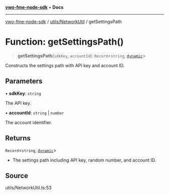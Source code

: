 [**vwo-fme-node-sdk**](../../../README.md) • **Docs**

---

[vwo-fme-node-sdk](../../../modules.md) / [utils/NetworkUtil](../README.md) / getSettingsPath

# Function: getSettingsPath()

> **getSettingsPath**(`sdkKey`, `accountId`): `Record`\<`string`, [`dynamic`](../../../types/Common/type-aliases/dynamic.md)\>

Constructs the settings path with API key and account ID.

## Parameters

• **sdkKey**: `string`

The API key.

• **accountId**: `string` \| `number`

The account identifier.

## Returns

`Record`\<`string`, [`dynamic`](../../../types/Common/type-aliases/dynamic.md)\>

- The settings path including API key, random number, and account ID.

## Source

utils/NetworkUtil.ts:53

